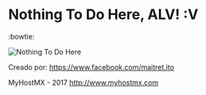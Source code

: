 # Nothing To Do Here, ALV! :V
:bowtie:

![Nothing To Do Here](http://vignette4.wikia.nocookie.net/tmnt/images/1/14/Tmnt_nothing_to_do_here_by_dragona15-d6fk5is.jpg/revision/latest?cb=20131016154059)

Creado por: https://www.facebook.com/maitret.ito

MyHostMX - 2017
http://www.myhostmx.com